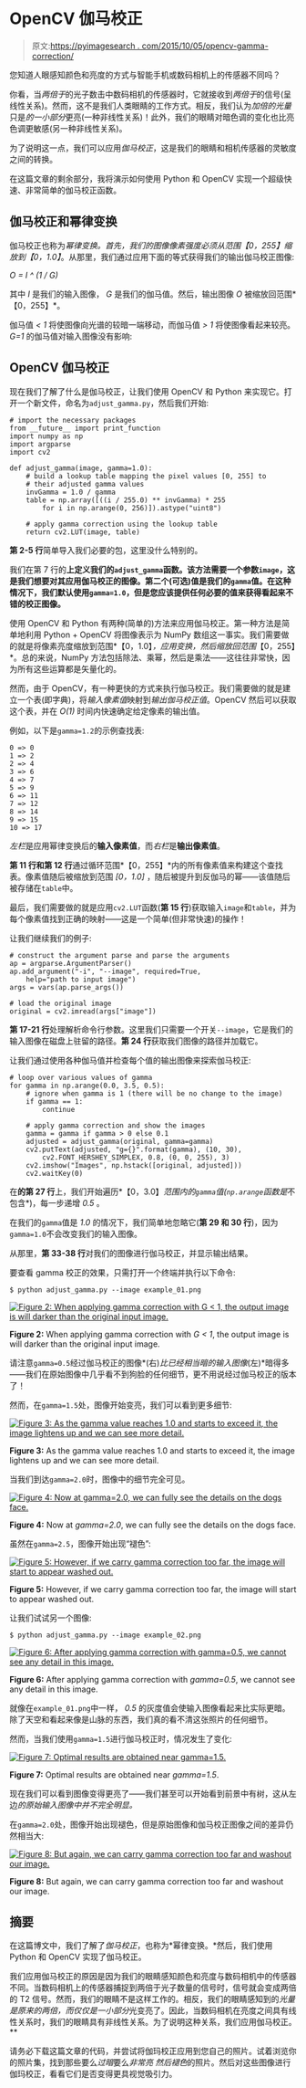 # OpenCV 伽马校正

> 原文:[https://pyimagesearch . com/2015/10/05/opencv-gamma-correction/](https://pyimagesearch.com/2015/10/05/opencv-gamma-correction/)

您知道人眼感知颜色和亮度的方式与智能手机或数码相机上的传感器不同吗？

你看，当*两倍于*的光子数击中数码相机的传感器时，它就接收到*两倍于*的信号(呈线性关系)。然而，这不是我们人类眼睛的工作方式。相反，我们认为*加倍的光量*只是*的一小部分*更亮(一种非线性关系)！此外，我们的眼睛对暗色调的变化也比亮色调更敏感(另一种非线性关系)。

为了说明这一点，我们可以应用*伽马校正*，这是我们的眼睛和相机传感器的灵敏度之间的转换。

在这篇文章的剩余部分，我将演示如何使用 Python 和 OpenCV 实现一个超级快速、非常简单的伽马校正函数。

## 伽马校正和幂律变换

伽马校正也称为*幂律变换。*首先，我们的图像像素强度必须从范围*【0，255】*缩放到*【0，1.0】*。从那里，我们通过应用下面的等式获得我们的输出伽马校正图像:

*O = I ^ (1 / G)*

其中 *I* 是我们的输入图像， *G* 是我们的伽马值。然后，输出图像 *O* 被缩放回范围*【0，255】*。

伽马值 *< 1* 将使图像向光谱的较暗一端移动，而伽马值 *> 1* 将使图像看起来较亮。 *G=1* 的伽马值对输入图像没有影响:

## OpenCV 伽马校正

现在我们了解了什么是伽马校正，让我们使用 OpenCV 和 Python 来实现它。打开一个新文件，命名为`adjust_gamma.py`，然后我们开始:

```
# import the necessary packages
from __future__ import print_function
import numpy as np
import argparse
import cv2

def adjust_gamma(image, gamma=1.0):
	# build a lookup table mapping the pixel values [0, 255] to
	# their adjusted gamma values
	invGamma = 1.0 / gamma
	table = np.array([((i / 255.0) ** invGamma) * 255
		for i in np.arange(0, 256)]).astype("uint8")

	# apply gamma correction using the lookup table
	return cv2.LUT(image, table)

```

**第 2-5 行**简单导入我们必要的包，这里没什么特别的。

我们在第 7 行的**上定义我们的`adjust_gamma`函数。该方法需要一个参数`image`，这是我们想要对其应用伽马校正的图像。第二个(可选)值是我们的`gamma`值。在这种情况下，我们默认使用`gamma=1.0`，但是您应该提供任何必要的值来获得看起来不错的校正图像。**

使用 OpenCV 和 Python 有两种(简单的)方法来应用伽马校正。第一种方法是简单地利用 Python + OpenCV 将图像表示为 NumPy 数组这一事实。我们需要做的就是将像素亮度缩放到范围*【0，1.0】*，应用变换，然后缩放回范围*【0，255】*。总的来说，NumPy 方法包括除法、乘幂，然后是乘法——这往往非常快，因为所有这些运算都是矢量化的。

然而，由于 OpenCV，有一种更快的方式来执行伽马校正。我们需要做的就是建立一个表(即字典)，将*输入像素值*映射到*输出伽马校正值*。OpenCV 然后可以获取这个表，并在 *O(1)* 时间内快速确定给定像素的输出值。

例如，以下是`gamma=1.2`的示例查找表:

```
0 => 0
1 => 2
2 => 4
3 => 6
4 => 7
5 => 9
6 => 11
7 => 12
8 => 14
9 => 15
10 => 17

```

*左栏*是应用幂律变换后的**输入像素值**，而*右栏*是**输出像素值**。

**第 11 行和第 12 行**通过循环范围*【0，255】*内的所有像素值来构建这个查找表。像素值随后被缩放到范围 *[0，1.0]* ，随后被提升到反伽马的幂——该值随后被存储在`table`中。

最后，我们需要做的就是应用`cv2.LUT`函数(**第 15 行**)获取输入`image`和`table`，并为每个像素值找到正确的映射——这是一个简单(但非常快速)的操作！

让我们继续我们的例子:

```
# construct the argument parse and parse the arguments
ap = argparse.ArgumentParser()
ap.add_argument("-i", "--image", required=True,
	help="path to input image")
args = vars(ap.parse_args())

# load the original image
original = cv2.imread(args["image"])

```

**第 17-21 行**处理解析命令行参数。这里我们只需要一个开关`--image`，它是我们的输入图像在磁盘上驻留的路径。**第 24 行**获取我们图像的路径并加载它。

让我们通过使用各种伽马值并检查每个值的输出图像来探索伽马校正:

```
# loop over various values of gamma
for gamma in np.arange(0.0, 3.5, 0.5):
	# ignore when gamma is 1 (there will be no change to the image)
	if gamma == 1:
		continue

	# apply gamma correction and show the images
	gamma = gamma if gamma > 0 else 0.1
	adjusted = adjust_gamma(original, gamma=gamma)
	cv2.putText(adjusted, "g={}".format(gamma), (10, 30),
		cv2.FONT_HERSHEY_SIMPLEX, 0.8, (0, 0, 255), 3)
	cv2.imshow("Images", np.hstack([original, adjusted]))
	cv2.waitKey(0)

```

在**的第 27 行**上，我们开始遍历*【0，3.0】*范围内的`gamma`值(`np.arange`函数是*不包含*)，每一步递增 *0.5* 。

在我们的`gamma`值是 *1.0* 的情况下，我们简单地忽略它(**第 29 和 30 行**)，因为`gamma=1.0`不会改变我们的输入图像。

从那里，**第 33-38 行**对我们的图像进行伽马校正，并显示输出结果。

要查看 gamma 校正的效果，只需打开一个终端并执行以下命令:

```
$ python adjust_gamma.py --image example_01.png

```

[![Figure 2: When applying gamma correction with G < 1, the output image is will darker than the original input image.](../Images/492d839cce4bab7a473b56b1c168f5ca.png)](https://pyimagesearch.com/wp-content/uploads/2015/09/gamma_correction_example_01_g05.jpg)

**Figure 2:** When applying gamma correction with *G < 1*, the output image is will darker than the original input image.

请注意`gamma=0.5`经过伽马校正的图像*(右)*比已经相当暗的输入图像*(左)*暗得多——我们在原始图像中几乎看不到狗脸的任何细节，更不用说经过伽马校正的版本了！

然而，在`gamma=1.5`处，图像开始变亮，我们可以看到更多细节:

[![Figure 3: As the gamma value reaches 1.0 and starts to exceed it, the image lightens up and we can see more detail.](../Images/57ca84a4ab5e1ddc1b6ed203bf402cf8.png)](https://pyimagesearch.com/wp-content/uploads/2015/09/gamma_correction_example_01_g15.jpg)

**Figure 3:** As the gamma value reaches 1.0 and starts to exceed it, the image lightens up and we can see more detail.

当我们到达`gamma=2.0`时，图像中的细节完全可见。

[![Figure 4: Now at gamma=2.0, we can fully see the details on the dogs face.](../Images/bf118155440274300af4e11e06150f05.png)](https://pyimagesearch.com/wp-content/uploads/2015/09/gamma_correction_example_01_g20.jpg)

**Figure 4:** Now at *gamma=2.0*, we can fully see the details on the dogs face.

虽然在`gamma=2.5`，图像开始出现“褪色”:

[![Figure 5: However, if we carry gamma correction too far, the image will start to appear washed out.](../Images/f17a77da6231644fbf0e8fb2086a5179.png)](https://pyimagesearch.com/wp-content/uploads/2015/09/gamma_correction_example_01_g25.jpg)

**Figure 5:** However, if we carry gamma correction too far, the image will start to appear washed out.

让我们试试另一个图像:

```
$ python adjust_gamma.py --image example_02.png

```

[![Figure 6: After applying gamma correction with gamma=0.5, we cannot see any detail in this image.](../Images/1eb6af0a4f3e68551c23777ab9e687e5.png)](https://pyimagesearch.com/wp-content/uploads/2015/09/gamma_correction_example_02_g05.jpg)

**Figure 6:** After applying gamma correction with *gamma=0.5*, we cannot see any detail in this image.

就像在`example_01.png`中一样， *0.5* 的灰度值会使输入图像看起来比实际更暗。除了天空和看起来像是山脉的东西，我们真的看不清这张照片的任何细节。

然而，当我们使用`gamma=1.5`进行伽马校正时，情况发生了变化:

[![Figure 7: Optimal results are obtained near gamma=1.5.](../Images/54af65763356c9438ee0ab618edbaf1c.png)](https://pyimagesearch.com/wp-content/uploads/2015/09/gamma_correction_example_02_g15.jpg)

**Figure 7:** Optimal results are obtained near *gamma=1.5*.

现在我们可以看到图像变得更亮了——我们甚至可以开始看到前景中有树，这从左边*的原始输入图像中并不完全明显。*

在`gamma=2.0`处，图像开始出现褪色，但是原始图像和伽马校正图像之间的差异仍然相当大:

[![Figure 8: But again, we can carry gamma correction too far and washout our image.](../Images/9b424776ac7107e9dc13f5bc47753e88.png)](https://pyimagesearch.com/wp-content/uploads/2015/09/gamma_correction_example_02_g20.jpg)

**Figure 8:** But again, we can carry gamma correction too far and washout our image.

## 摘要

在这篇博文中，我们了解了*伽马校正*，也称为*幂律变换。*然后，我们使用 Python 和 OpenCV 实现了伽马校正。

我们应用伽马校正的原因是因为我们的眼睛感知颜色和亮度与数码相机中的传感器不同。当数码相机上的传感器捕捉到两倍于光子数量的信号时，信号就会变成两倍的 T2 信号。然而，我们的眼睛不是这样工作的。相反，我们的眼睛感知到的*光量是原来的两倍，而仅仅是一小部分*光变亮了。因此，当数码相机在亮度之间具有线性关系时，我们的眼睛具有非线性关系。为了说明这种关系，我们应用伽马校正。**

请务必下载这篇文章的代码，并尝试将伽玛校正应用到您自己的照片。试着浏览你的照片集，找到那些要么*过暗*要么*非常亮* *然后褪色*的照片。然后对这些图像进行伽玛校正，看看它们是否变得更具视觉吸引力。